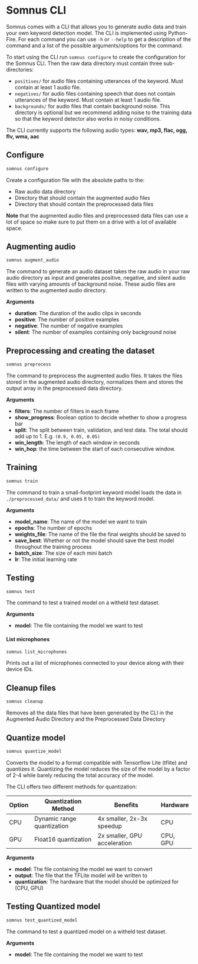 # Somnus CLI

Somnus comes with a CLI that allows you to generate audio data and train your own keyword detection model. The CLI is implemented using Python-Fire. For each command you can use `-h` or `--help` to get a description of the command and a list of the possible arguments/options for the command.

To start using the CLI run `somnus configure` to create the configuration for the Somnus CLI. Then the raw data directory must contain three sub-directories:

* `positives/` for audio files containing utterances of the keyword. Must contain at least 1 audio file.
* `negatives/` for audio files containing speech that does not contain utterances of the keyword. Must contain at least 1 audio file.
* `backgrounds/` for audio files that contain background noise. This directory is optional but we recommend adding noise to the training data so that the keyword detector also works in noisy conditions.

The CLI currently supports the following audio types: **wav, mp3, flac, ogg, flv, wma, aac**

## Configure

```bash
somnus configure
```

Create a configuration file with the absolute paths to the:

* Raw audio data directory
* Directory that should contain the augmented audio files
* Directory that should contain the preprocessed data files

**Note** that the augmented audio files and preprocessed data files can use a lot of space so make sure to put them on a drive with a lot of available space.

## Augmenting audio

```bash
somnus augment_audio
```

The command to generate an audio dataset takes the raw audio in your raw audio directory as input and generates positive, negative, and silent audio files with varying amounts of background noise. These audio files are written to the augmented audio directory.
 
**Arguments**
* **duration**: The duration of the audio clips in seconds  
* **positive**: The number of positive examples  
* **negative**: The number of negative examples  
* **silent**: The number of examples containing only background noise  

## Preprocessing and creating the dataset
```bash
somnus preprocess
```

The command to preprocess the augmented audio files. It takes the files stored in the augmented audio directory, normalizes them and stores the output array in the preprocessed data directory.

**Arguments**
* **filters**: The number of filters in each frame  
* **show_progress**: Boolean option to decide whether to show a progress bar  
* **split**: The split between train, validation, and test data. The total should add up to 1. E.g. `(0.9, 0.05, 0.05)`  
* **win_length**: The length of each window in seconds  
* **win_hop**: the time between the start of each consecutive window.  

## Training

```bash
somnus train
```

The command to train a small-footprint keyword model loads the data in `./preprocessed_data/` and uses it to train the keyword model.

**Arguments**
* **model_name**: The name of the model we want to train  
* **epochs**: The number of epochs  
* **weights_file**: The name of the file the final weights should be saved to  
* **save_best**: Whether or not the model should save the best model throughout the training process  
* **batch_size**: The size of each mini batch  
* **lr**: The initial learning rate  

## Testing

```bash
somnus test
```

The command to test a trained model on a witheld test dataset.

**Arguments**
* **model**: The file containing the model we want to test

#### List microphones

```bash
somnus list_microphones
```

Prints out a list of microphones connected to your device along with their device IDs.

## Cleanup files

```bash
somnus cleanup
```

Removes all the data files that have been generated by the CLI in the Augmented Audio Directory and the Preprocessed Data Directory


## Quantize model

```bash
somnus quantize_model
```

Converts the model to a format compatible with Tensorflow Lite (tflite) and quantizes it. Quantizing the model reduces the size of the model by a factor of 2-4 while barely reducing the total accuracy of the model.

The CLI offers two different methods for quantization:

| Option | Quantization Method        | Benefits                     | Hardware |
|--------|----------------------------|------------------------------|----------|
| CPU    | Dynamic range quantization | 4x smaller, 2x-3x speedup    | CPU      |
| GPU    | Float16 quantization       | 2x smaller, GPU acceleration | CPU, GPU |

**Arguments**

* **model**: The file containing the model we want to convert
* **output**: The file that the TFLite model will be written to
* **quantization**: The hardware that the model should be optimized for (CPU, GPU)

## Testing Quantized model

```bash
somnus test_quantized_model
```

The command to test a quantized model on a witheld test dataset.

**Arguments**
* **model**: The file containing the model we want to test